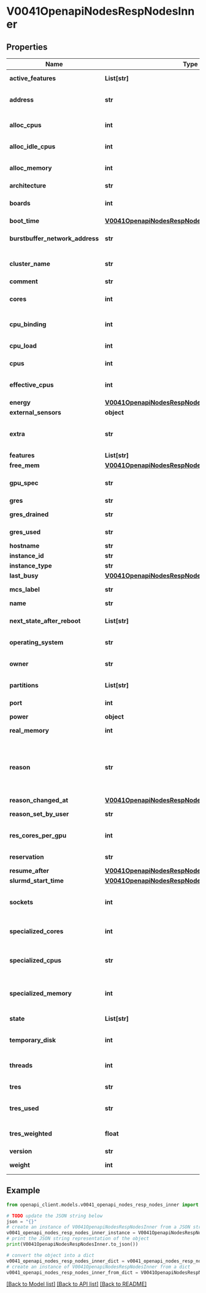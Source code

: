 # V0041OpenapiNodesRespNodesInner


## Properties

Name | Type | Description | Notes
------------ | ------------- | ------------- | -------------
**active_features** | **List[str]** | Currently active features | [optional] 
**address** | **str** | NodeAddr, used to establish a communication path | [optional] 
**alloc_cpus** | **int** | Total number of CPUs currently allocated for jobs | [optional] 
**alloc_idle_cpus** | **int** | Total number of idle CPUs | [optional] 
**alloc_memory** | **int** | Total memory in MB currently allocated for jobs | [optional] 
**architecture** | **str** | Computer architecture | [optional] 
**boards** | **int** | Number of Baseboards in nodes with a baseboard controller | [optional] 
**boot_time** | [**V0041OpenapiNodesRespNodesInnerBootTime**](V0041OpenapiNodesRespNodesInnerBootTime.md) |  | [optional] 
**burstbuffer_network_address** | **str** | Alternate network path to be used for sbcast network traffic | [optional] 
**cluster_name** | **str** | Cluster name (only set in federated environments) | [optional] 
**comment** | **str** | Arbitrary comment | [optional] 
**cores** | **int** | Number of cores in a single physical processor socket | [optional] 
**cpu_binding** | **int** | Default method for binding tasks to allocated CPUs | [optional] 
**cpu_load** | **int** | CPU load as reported by the OS | [optional] 
**cpus** | **int** | Total CPUs, including cores and threads | [optional] 
**effective_cpus** | **int** | Number of effective CPUs (excluding specialized CPUs) | [optional] 
**energy** | [**V0041OpenapiNodesRespNodesInnerEnergy**](V0041OpenapiNodesRespNodesInnerEnergy.md) |  | [optional] 
**external_sensors** | **object** |  | [optional] 
**extra** | **str** | Arbitrary string used for node filtering if extra constraints are enabled | [optional] 
**features** | **List[str]** | Available features | [optional] 
**free_mem** | [**V0041OpenapiNodesRespNodesInnerFreeMem**](V0041OpenapiNodesRespNodesInnerFreeMem.md) |  | [optional] 
**gpu_spec** | **str** | CPU cores reserved for jobs that also use a GPU | [optional] 
**gres** | **str** | Generic resources | [optional] 
**gres_drained** | **str** | Drained generic resources | [optional] 
**gres_used** | **str** | Generic resources currently in use | [optional] 
**hostname** | **str** | NodeHostname | [optional] 
**instance_id** | **str** | Cloud instance ID | [optional] 
**instance_type** | **str** | Cloud instance type | [optional] 
**last_busy** | [**V0041OpenapiNodesRespNodesInnerLastBusy**](V0041OpenapiNodesRespNodesInnerLastBusy.md) |  | [optional] 
**mcs_label** | **str** | Multi-Category Security label | [optional] 
**name** | **str** | NodeName | [optional] 
**next_state_after_reboot** | **List[str]** | The state the node will be assigned after rebooting | [optional] 
**operating_system** | **str** | Operating system reported by the node | [optional] 
**owner** | **str** | User allowed to run jobs on this node (unset if no restriction) | [optional] 
**partitions** | **List[str]** | Partitions containing this node | [optional] 
**port** | **int** | TCP port number of the slurmd | [optional] 
**power** | **object** |  | [optional] 
**real_memory** | **int** | Total memory in MB on the node | [optional] 
**reason** | **str** | Describes why the node is in a \&quot;DOWN\&quot;, \&quot;DRAINED\&quot;, \&quot;DRAINING\&quot;, \&quot;FAILING\&quot; or \&quot;FAIL\&quot; state | [optional] 
**reason_changed_at** | [**V0041OpenapiNodesRespNodesInnerReasonChangedAt**](V0041OpenapiNodesRespNodesInnerReasonChangedAt.md) |  | [optional] 
**reason_set_by_user** | **str** | User who set the reason | [optional] 
**res_cores_per_gpu** | **int** | Number of CPU cores per GPU restricted to GPU jobs | [optional] 
**reservation** | **str** | Name of reservation containing this node | [optional] 
**resume_after** | [**V0041OpenapiNodesRespNodesInnerResumeAfter**](V0041OpenapiNodesRespNodesInnerResumeAfter.md) |  | [optional] 
**slurmd_start_time** | [**V0041OpenapiNodesRespNodesInnerSlurmdStartTime**](V0041OpenapiNodesRespNodesInnerSlurmdStartTime.md) |  | [optional] 
**sockets** | **int** | Number of physical processor sockets/chips on the node | [optional] 
**specialized_cores** | **int** | Number of cores reserved for system use | [optional] 
**specialized_cpus** | **str** | Abstract CPU IDs on this node reserved for exclusive use by slurmd and slurmstepd | [optional] 
**specialized_memory** | **int** | Combined memory limit, in MB, for Slurm compute node daemons | [optional] 
**state** | **List[str]** | Node state(s) applicable to this node | [optional] 
**temporary_disk** | **int** | Total size in MB of temporary disk storage in TmpFS | [optional] 
**threads** | **int** | Number of logical threads in a single physical core | [optional] 
**tres** | **str** | Configured trackable resources | [optional] 
**tres_used** | **str** | Trackable resources currently allocated for jobs | [optional] 
**tres_weighted** | **float** | Weighted number of billable trackable resources allocated | [optional] 
**version** | **str** | Slurmd version | [optional] 
**weight** | **int** | Weight of the node for scheduling purposes | [optional] 

## Example

```python
from openapi_client.models.v0041_openapi_nodes_resp_nodes_inner import V0041OpenapiNodesRespNodesInner

# TODO update the JSON string below
json = "{}"
# create an instance of V0041OpenapiNodesRespNodesInner from a JSON string
v0041_openapi_nodes_resp_nodes_inner_instance = V0041OpenapiNodesRespNodesInner.from_json(json)
# print the JSON string representation of the object
print(V0041OpenapiNodesRespNodesInner.to_json())

# convert the object into a dict
v0041_openapi_nodes_resp_nodes_inner_dict = v0041_openapi_nodes_resp_nodes_inner_instance.to_dict()
# create an instance of V0041OpenapiNodesRespNodesInner from a dict
v0041_openapi_nodes_resp_nodes_inner_from_dict = V0041OpenapiNodesRespNodesInner.from_dict(v0041_openapi_nodes_resp_nodes_inner_dict)
```
[[Back to Model list]](../README.md#documentation-for-models) [[Back to API list]](../README.md#documentation-for-api-endpoints) [[Back to README]](../README.md)


